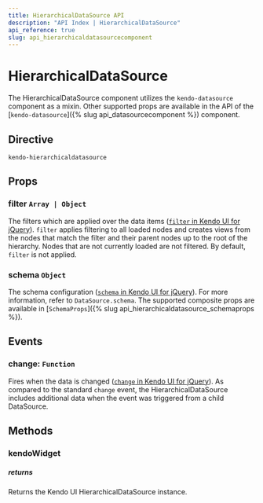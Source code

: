 ```yaml
---
title: HierarchicalDataSource API
description: "API Index | HierarchicalDataSource"
api_reference: true
slug: api_hierarchicaldatasourcecomponent
---
```


# HierarchicalDataSource

The HierarchicalDataSource component utilizes the `kendo-datasource` component as a mixin. Other supported props are available in the API of the [`kendo-datasource`]({% slug api_datasourcecomponent %}) component.

## Directive

`kendo-hierarchicaldatasource`

## Props

### filter `Array | Object`

The filters which are applied over the data items ([`filter` in Kendo UI for jQuery](https://docs.telerik.com/kendo-ui/api/javascript/data/hierarchicaldatasource/configuration/filter)). `filter` applies filtering to all loaded nodes and creates views from the nodes that match the filter and their parent nodes up to the root of the hierarchy. Nodes that are not currently loaded are not filtered. By default, `filter` is not applied.

### schema `Object`

The schema configuration ([`schema` in Kendo UI for jQuery](https://docs.telerik.com/kendo-ui/api/javascript/data/hierarchicaldatasource/configuration/schema)). For more information, refer to `DataSource.schema`. The supported composite props are available in [`SchemaProps`]({% slug api_hierarchicaldatasource_schemaprops %}).

## Events

### change: `Function`

Fires when the data is changed ([`change` in Kendo UI for jQuery](https://docs.telerik.com/kendo-ui/api/javascript/data/hierarchicaldatasource/events/change)). As compared to the standard `change` event, the HierarchicalDataSource includes additional data when the event was triggered from a child DataSource.

## Methods

### kendoWidget

##### returns

Returns the Kendo UI HierarchicalDataSource instance.
